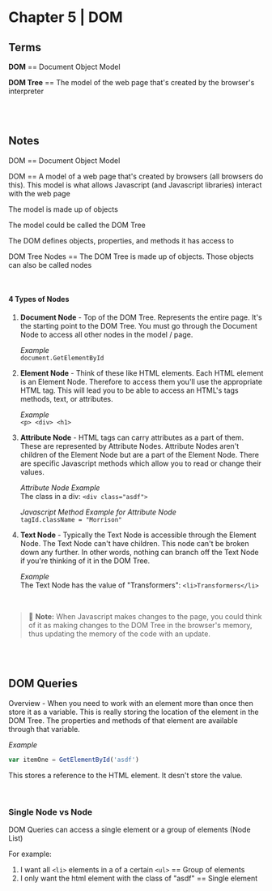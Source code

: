# Chapter 5 | DOM

## Terms

<b>DOM</b> == Document Object Model

<b>DOM Tree</b> == The model of the web page that's created by the browser's interpreter

<br><br>

## Notes

DOM == Document Object Model

DOM == A model of a web page that's created by browsers (all browsers do this). This model is what allows Javascript (and Javascript libraries) interact with the web page

The model is made up of objects

The model could be called the DOM Tree

The DOM defines objects, properties, and methods it has access to

DOM Tree Nodes == The DOM Tree is made up of objects. Those objects can also be called nodes

<br>

#### 4 Types of Nodes

1. <b>Document Node</b> - Top of the DOM Tree. Represents the entire page. It's the starting point to the DOM Tree. You must go through the Document Node to access all other nodes in the model / page.

   _Example_  
   `document.GetElementById`

1. <b>Element Node</b> - Think of these like HTML elements. Each HTML element is an Element Node. Therefore to access them you'll use the appropriate HTML tag. This will lead you to be able to access an HTML's tags methods, text, or attributes.

   _Example_  
   `<p> <div> <h1>`

1. <b>Attribute Node</b> - HTML tags can carry attributes as a part of them. These are represented by Attribute Nodes. Attribute Nodes aren't children of the Element Node but are a part of the Element Node. There are specific Javascript methods which allow you to read or change their values.

   _Attribute Node Example_  
   The class in a div: `<div class="asdf">`

   _Javascript Method Example for Attribute Node_  
   `tagId.className = "Morrison"`

1. <b>Text Node</b> - Typically the Text Node is accessible through the Element Node. The Text Node can't have children. This node can't be broken down any further. In other words, nothing can branch off the Text Node if you're thinking of it in the DOM Tree.

   _Example_  
   The Text Node has the value of "Transformers": `<li>Transformers</li>`

<br>

> :memo: **Note:** When Javascript makes changes to the page, you could think of it as making changes to the DOM Tree in the browser's memory, thus updating the memory of the code with an update.

<br>
<br>

## DOM Queries

Overview - When you need to work with an element more than once then store it as a variable. This is really storing the location of the element in the DOM Tree. The properties and methods of that element are available through that variable.

_Example_

```Javascript
var itemOne = GetElementById('asdf')
```

This stores a reference to the HTML element. It desn't store the value.

<br>

### Single Node vs Node

DOM Queries can access a single element or a group of elements (Node List)

For example:

1. I want all `<li>` elements in a of a certain `<ul>` == Group of elements
1. I only want the html element with the class of "asdf" == Single element
